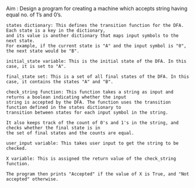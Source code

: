 Aim : Design a program for creating a machine which accepts string having equal no. of 1’s and 0’s.

    states dictionary: This defines the transition function for the DFA. Each state is a key in the dictionary, 
    and its value is another dictionary that maps input symbols to the next state. 
    For example, if the current state is "A" and the input symbol is "0", the next state would be "B".

    initial_state variable: This is the initial state of the DFA. In this case, it is set to "A".

    final_state set: This is a set of all final states of the DFA. In this case, it contains the states "A" and "B".

    check_string function: This function takes a string as input and returns a boolean indicating whether the input 
    string is accepted by the DFA. The function uses the transition function defined in the states dictionary to 
    transition between states for each input symbol in the string. 
    
    It also keeps track of the count of 0's and 1's in the string, and checks whether the final state is in 
    the set of final states and the counts are equal.

    user_input variable: This takes user input to get the string to be checked.

    X variable: This is assigned the return value of the check_string function.

    The program then prints "Accepted" if the value of X is True, and "Not accepted" otherwise.
